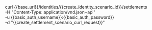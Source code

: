 
curl {{base_url}}/identities/{{create_identity_scenario_id}}/settlements \
    -H "Content-Type: application/vnd.json+api" \
    -u  {{basic_auth_username}}:{{basic_auth_password}} \
    -d "{{create_settlement_scenario_curl_request}}"
